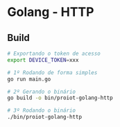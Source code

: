 # Golang - HTTP

## Build

```bash
# Exportando o token de acesso
export DEVICE_TOKEN=xxx

# 1º Rodando de forma simples
go run main.go

# 2º Gerando o binário
go build -o bin/proiot-golang-http

# 3º Rodando o binário
./bin/proiot-golang-http
```
